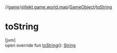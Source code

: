 //[game](../../../index.md)/[xlitekt.game.world.map](../index.md)/[GameObject](index.md)/[toString](to-string.md)

# toString

[jvm]\
open override fun [toString](to-string.md)(): [String](https://kotlinlang.org/api/latest/jvm/stdlib/kotlin/-string/index.html)
